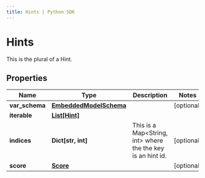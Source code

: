 ```yaml
---
title: Hints | Python SDK
---
```


# Hints

This is the plural of a Hint.

## Properties

Name | Type | Description | Notes
------------ | ------------- | ------------- | -------------
**var_schema** | [**EmbeddedModelSchema**](EmbeddedModelSchema) |  | [optional] 
**iterable** | [**List[Hint]**](Hint) |  | 
**indices** | **Dict[str, int]** | This is a Map&lt;String, int&gt; where the the key is an hint id. | [optional] 
**score** | [**Score**](Score) |  | [optional] 


